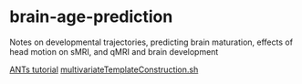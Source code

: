 # brain-age-prediction
Notes on developmental trajectories, predicting brain maturation, effects of head motion on sMRI, and qMRI and brain development

[ANTs tutorial](http://rpubs.com/stnava/ANTsTut)
[multivariateTemplateConstruction.sh](https://github.com/stnava/ANTs/blob/master/Scripts/antsMultivariateTemplateConstruction.sh)
